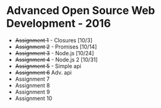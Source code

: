 # Advanced Open Source Web Development - 2016
- ~~Assignment 1~~ - Closures    [10/3]
- ~~Assignment 2~~ - Promises    [10/14]
- ~~Assignment 3~~ - Node.js     [10/24]
- ~~Assignment 4~~ - Node.js 2   [10/31]
- ~~Assignment 5~~ - Simple api 
- ~~Assignment 6~~   Adv. api
- Assignment 7
- Assignment 8
- Assignment 9
- Assignment 10
